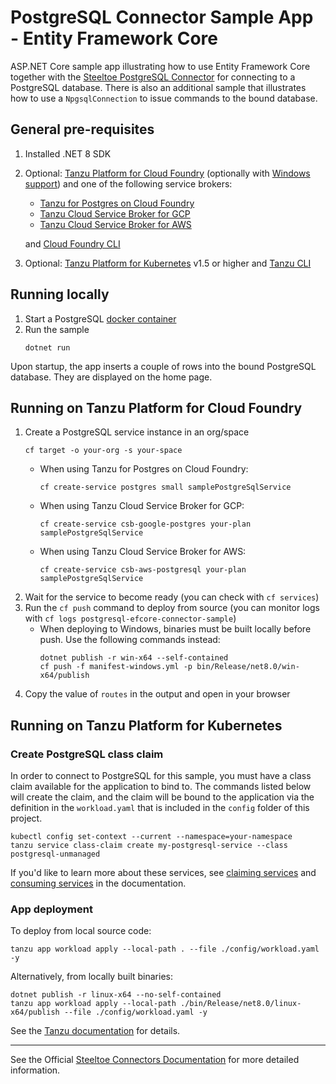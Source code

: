 # PostgreSQL Connector Sample App - Entity Framework Core

ASP.NET Core sample app illustrating how to use Entity Framework Core together with the [Steeltoe PostgreSQL Connector](https://docs.steeltoe.io/api/v4/connectors/postgresql.html#use-entity-framework-core)
for connecting to a PostgreSQL database.
There is also an additional sample that illustrates how to use a `NpgsqlConnection` to issue commands to the bound database.

## General pre-requisites

1. Installed .NET 8 SDK
1. Optional: [Tanzu Platform for Cloud Foundry](https://techdocs.broadcom.com/us/en/vmware-tanzu/platform/tanzu-platform-for-cloud-foundry/10-0/tpcf/concepts-overview.html)
   (optionally with [Windows support](https://techdocs.broadcom.com/us/en/vmware-tanzu/platform/tanzu-platform-for-cloud-foundry/10-0/tpcf/toc-tasw-install-index.html))
   and one of the following service brokers:

   - [Tanzu for Postgres on Cloud Foundry](https://techdocs.broadcom.com/us/en/vmware-tanzu/data-solutions/tanzu-for-postgres-on-cloud-foundry/10-1/postgres/index.html)
   - [Tanzu Cloud Service Broker for GCP](https://techdocs.broadcom.com/us/en/vmware-tanzu/platform-services/tanzu-cloud-service-broker-for-gcp/1-9/csb-gcp/reference-gcp-postgresql.html)
   - [Tanzu Cloud Service Broker for AWS](https://techdocs.broadcom.com/us/en/vmware-tanzu/platform-services/tanzu-cloud-service-broker-for-aws/1-14/csb-aws/reference-aws-postgres.html)

   and [Cloud Foundry CLI](https://github.com/cloudfoundry/cli)
1. Optional: [Tanzu Platform for Kubernetes](https://techdocs.broadcom.com/us/en/vmware-tanzu/standalone-components/tanzu-application-platform/1-12/tap/overview.html) v1.5 or higher
   and [Tanzu CLI](https://techdocs.broadcom.com/us/en/vmware-tanzu/standalone-components/tanzu-application-platform/1-12/tap/install-tanzu-cli.html)

## Running locally

1. Start a PostgreSQL [docker container](https://github.com/SteeltoeOSS/Samples/blob/main/CommonTasks.md)
1. Run the sample
   ```
   dotnet run
   ```

Upon startup, the app inserts a couple of rows into the bound PostgreSQL database. They are displayed on the home page.

## Running on Tanzu Platform for Cloud Foundry

1. Create a PostgreSQL service instance in an org/space
   ```
   cf target -o your-org -s your-space
   ```
   - When using Tanzu for Postgres on Cloud Foundry:
     ```
     cf create-service postgres small samplePostgreSqlService
     ```
   - When using Tanzu Cloud Service Broker for GCP:
     ```
     cf create-service csb-google-postgres your-plan samplePostgreSqlService
     ```
   - When using Tanzu Cloud Service Broker for AWS:
     ```
     cf create-service csb-aws-postgresql your-plan samplePostgreSqlService
     ```
1. Wait for the service to become ready (you can check with `cf services`)
1. Run the `cf push` command to deploy from source (you can monitor logs with `cf logs postgresql-efcore-connector-sample`)
   - When deploying to Windows, binaries must be built locally before push. Use the following commands instead:
     ```
     dotnet publish -r win-x64 --self-contained
     cf push -f manifest-windows.yml -p bin/Release/net8.0/win-x64/publish
     ```
1. Copy the value of `routes` in the output and open in your browser

## Running on Tanzu Platform for Kubernetes

### Create PostgreSQL class claim

In order to connect to PostgreSQL for this sample, you must have a class claim available for the application to bind to.
The commands listed below will create the claim, and the claim will be bound to the application via the definition
in the `workload.yaml` that is included in the `config` folder of this project.

```
kubectl config set-context --current --namespace=your-namespace
tanzu service class-claim create my-postgresql-service --class postgresql-unmanaged
```

If you'd like to learn more about these services, see [claiming services](https://techdocs.broadcom.com/us/en/vmware-tanzu/standalone-components/tanzu-application-platform/1-12/tap/getting-started-claim-services.html)
and [consuming services](https://techdocs.broadcom.com/us/en/vmware-tanzu/standalone-components/tanzu-application-platform/1-12/tap/getting-started-consume-services.html) in the documentation.

### App deployment

To deploy from local source code:
```
tanzu app workload apply --local-path . --file ./config/workload.yaml -y
```

Alternatively, from locally built binaries:
```
dotnet publish -r linux-x64 --no-self-contained
tanzu app workload apply --local-path ./bin/Release/net8.0/linux-x64/publish --file ./config/workload.yaml -y
```

See the [Tanzu documentation](https://techdocs.broadcom.com/us/en/vmware-tanzu/standalone-components/tanzu-application-platform/1-12/tap/getting-started-deploy-first-app.html) for details.

---

See the Official [Steeltoe Connectors Documentation](https://docs.steeltoe.io/api/v4/connectors/) for more detailed information.
